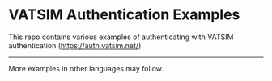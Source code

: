 # VATSIM Authentication Examples
This repo contains various examples of authenticating with VATSIM authentication (https://auth.vatsim.net/)

----

More examples in other languages may follow.